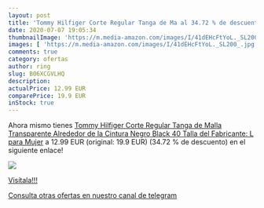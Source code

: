 ```yaml
---
layout: post
title: 'Tommy Hilfiger Corte Regular Tanga de Ma al 34.72 % de descuento'
date: 2020-07-07 19:05:34
thumbnailImage: 'https://m.media-amazon.com/images/I/41dEHcFtYoL._SL200_.jpg'
images: [ 'https://m.media-amazon.com/images/I/41dEHcFtYoL._SL200_.jpg' ]
comments: true
category: ofertas
author: ring
slug: B06XCGVLHQ
description:
actualPrice: 12.99 EUR
comparePrice: 19.9 EUR
inStock: true
---
```


Ahora mismo tienes [Tommy Hilfiger Corte Regular Tanga de Malla Transparente Alrededor de la Cintura  Negro  Black   40  Talla del Fabricante: L  para Mujer](https://www.amazon.com/dp/B06XCGVLHQ/?tag=redken08-20) a 12.99 EUR (original: 19.9 EUR) (34.72 %  de descuento) en el siguiente enlace!

[![](https://m.media-amazon.com/images/I/41dEHcFtYoL._SL200_.jpg)](https://www.amazon.com/dp/B06XCGVLHQ/?tag=redken08-20)

[Visítala!!!](https://www.amazon.com/dp/B06XCGVLHQ/?tag=redken08-20)

[Consulta otras ofertas en nuestro canal de telegram](https://t.me/s/ofertas25)
